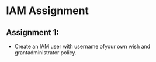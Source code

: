 # IAM Assignment

## Assignment 1:
- Create an IAM user with username ofyour own wish and grantadministrator policy.
